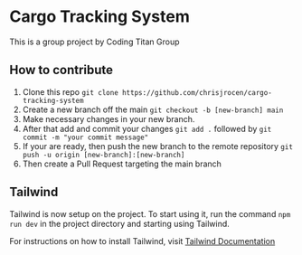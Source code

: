 # Cargo Tracking System 

This is a group project by Coding Titan Group

## How to contribute

1. Clone this repo ```git clone https://github.com/chrisjrocen/cargo-tracking-system```
2. Create a new branch off the main ```git checkout -b [new-branch] main```
3. Make necessary changes in your new branch.
4. After that add and commit your changes ```git add .``` followed by ```git commit -m "your commit message"```
5. If your are ready, then push the new branch to the remote repository ```git push -u origin [new-branch]:[new-branch]```
6. Then create a Pull Request targeting the main branch


## Tailwind

Tailwind is now setup on the project. To start using it, run the command ```npm run dev``` in the project directory and starting using Tailwind. 

For instructions on how to install Tailwind, visit [Tailwind Documentation](https://tailwindcss.com/docs/guides/vite)
